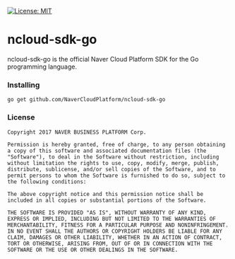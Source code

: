 [![License: MIT](https://img.shields.io/badge/License-MIT-yellow.svg)](https://github.com/NaverCloudPlatform/ncloud-sdk-go/blob/master/LICENSE)

# ncloud-sdk-go

ncloud-sdk-go is the official Naver Cloud Platform SDK for the Go programming language.

### Installing

```
go get github.com/NaverCloudPlatform/ncloud-sdk-go
```

### License

```
Copyright 2017 NAVER BUSINESS PLATFORM Corp.

Permission is hereby granted, free of charge, to any person obtaining a copy of this software and associated documentation files (the "Software"), to deal in the Software without restriction, including without limitation the rights to use, copy, modify, merge, publish, distribute, sublicense, and/or sell copies of the Software, and to permit persons to whom the Software is furnished to do so, subject to the following conditions:

The above copyright notice and this permission notice shall be included in all copies or substantial portions of the Software.

THE SOFTWARE IS PROVIDED "AS IS", WITHOUT WARRANTY OF ANY KIND, EXPRESS OR IMPLIED, INCLUDING BUT NOT LIMITED TO THE WARRANTIES OF MERCHANTABILITY, FITNESS FOR A PARTICULAR PURPOSE AND NONINFRINGEMENT. IN NO EVENT SHALL THE AUTHORS OR COPYRIGHT HOLDERS BE LIABLE FOR ANY CLAIM, DAMAGES OR OTHER LIABILITY, WHETHER IN AN ACTION OF CONTRACT, TORT OR OTHERWISE, ARISING FROM, OUT OF OR IN CONNECTION WITH THE SOFTWARE OR THE USE OR OTHER DEALINGS IN THE SOFTWARE.
```
